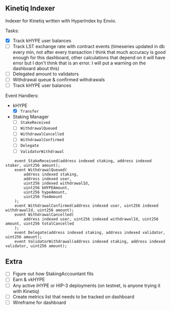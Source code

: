 ## Kinetiq Indexer

Indexer for Kinetiq written with HyperIndex by Envio.

Tasks:

-   [x] Track kHYPE user balances
-   [ ] Track LST exchange rate with contract events (timeseries updated in db every min, not after every transaction I think that much accuracy is good enough for this dashboard, other calculations that depend on it will have error but I don't think that is an error. I will put a warning on the dashboard about this)
-   [ ] Delegated amount to validators
-   [ ] Withdrawal queue & confirmed withdrawals
-   [ ] Track kHYPE user balances

Event Handlers:

-   kHYPE
    -   [x] `Transfer`
-   Staking Manager
    -   [ ] `StakeReceived`
    -   [ ] `WithdrawalQueued`
    -   [ ] `WithdrawalCancelled`
    -   [ ] `WithdrawalConfirmed`
    -   [ ] `Delegate`
    -   [ ] `ValidatorWithdrawal`

```solidity
    event StakeReceived(address indexed staking, address indexed staker, uint256 amount);
    event WithdrawalQueued(
        address indexed staking,
        address indexed user,
        uint256 indexed withdrawalId,
        uint256 kHYPEAmount,
        uint256 hypeAmount,
        uint256 feeAmount
    );
    event WithdrawalConfirmed(address indexed user, uint256 indexed withdrawalId, uint256 amount);
    event WithdrawalCancelled(
        address indexed user, uint256 indexed withdrawalId, uint256 amount, uint256 totalCancelled
    );
    event Delegate(address indexed staking, address indexed validator, uint256 amount);
    event ValidatorWithdrawal(address indexed staking, address indexed validator, uint256 amount);
```

## Extra

-   [ ] Figure out how StakingAccountant fits
-   [ ] Earn & vkHYPE
-   [ ] Any active iHYPE or HIP-3 deployments (on testnet, is anyone trying it with Kinetiq)
-   [ ] Create metrics list that needs to be tracked on dashboard
-   [ ] Wireframe for dashboard
